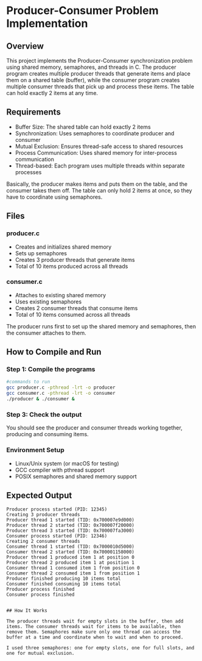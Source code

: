 # Producer-Consumer Problem Implementation

## Overview
This project implements the Producer-Consumer synchronization problem using shared memory, semaphores, and threads in C. The producer program creates multiple producer threads that generate items and place them on a shared table (buffer), while the consumer program creates multiple consumer threads that pick up and process these items. The table can hold exactly 2 items at any time.


## Requirements
- Buffer Size: The shared table can hold exactly 2 items
- Synchronization: Uses semaphores to coordinate producer and consumer
- Mutual Exclusion: Ensures thread-safe access to shared resources
- Process Communication: Uses shared memory for inter-process communication
- Thread-based: Each program uses multiple threads within separate processes

Basically, the producer makes items and puts them on the table, and the consumer takes them off. The table can only hold 2 items at once, so they have to coordinate using semaphores.

## Files


### producer.c
- Creates and initializes shared memory
- Sets up semaphores
- Creates 3 producer threads that generate items
- Total of 10 items produced across all threads

### consumer.c
- Attaches to existing shared memory
- Uses existing semaphores
- Creates 2 consumer threads that consume items
- Total of 10 items consumed across all threads

The producer runs first to set up the shared memory and semaphores, then the consumer attaches to them.

## How to Compile and Run

### Step 1: Compile the programs
```bash 
#commands to run
gcc producer.c -pthread -lrt -o producer
gcc consumer.c -pthread -lrt -o consumer
./producer & ./consumer &
```

### Step 3: Check the output
You should see the producer and consumer threads working together, producing and consuming items.

### Environment Setup
- Linux/Unix system (or macOS for testing)
- GCC compiler with pthread support
- POSIX semaphores and shared memory support

## Expected Output
```
Producer process started (PID: 12345)
Creating 3 producer threads
Producer thread 1 started (TID: 0x700007e9d000)
Producer thread 2 started (TID: 0x700007f20000)
Producer thread 3 started (TID: 0x700007fa3000)
Consumer process started (PID: 12346)
Creating 2 consumer threads
Consumer thread 1 started (TID: 0x7000010d5000)
Consumer thread 2 started (TID: 0x700001158000)
Producer thread 1 produced item 1 at position 0
Producer thread 2 produced item 1 at position 1
Consumer thread 1 consumed item 1 from position 0
Consumer thread 2 consumed item 1 from position 1
Producer finished producing 10 items total
Consumer finished consuming 10 items total
Producer process finished
Consumer process finished


## How It Works

The producer threads wait for empty slots in the buffer, then add items. The consumer threads wait for items to be available, then remove them. Semaphores make sure only one thread can access the buffer at a time and coordinate when to wait and when to proceed.

I used three semaphores: one for empty slots, one for full slots, and one for mutual exclusion.